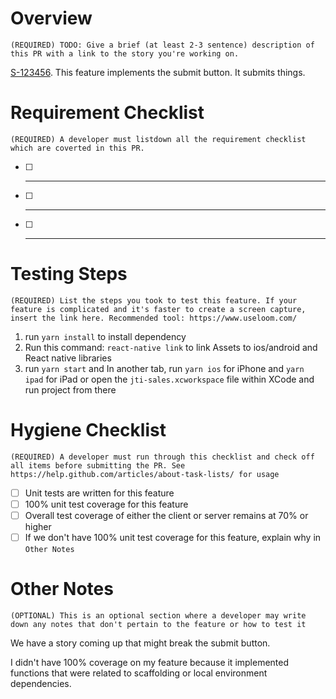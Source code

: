 # Overview

`(REQUIRED) TODO: Give a brief (at least 2-3 sentence) description of this PR with a link to the story you're working on.`

[S-123456](https://some-link). This feature implements the submit button. It submits things.

# Requirement Checklist

`(REQUIRED) A developer must listdown all the requirement checklist which are coverted in this PR.`

- [ ] ________
- [ ] ________ 
- [ ] ________

# Testing Steps

`(REQUIRED) List the steps you took to test this feature. If your feature is complicated and it's faster to create a screen capture, insert the link here. Recommended tool: https://www.useloom.com/`

1. run `yarn install` to install dependency
2. Run this command: `react-native link` to link Assets to ios/android and React native libraries
3. run `yarn start` and In another tab, run `yarn ios` for iPhone and `yarn ipad` for iPad or open the `jti-sales.xcworkspace` file within XCode and run project from there

# Hygiene Checklist

`(REQUIRED) A developer must run through this checklist and check off all items before submitting the PR. See https://help.github.com/articles/about-task-lists/ for usage`

- [ ] Unit tests are written for this feature
- [ ] 100% unit test coverage for this feature
- [ ] Overall test coverage of either the client or server remains at 70% or higher
- [ ] If we don't have 100% unit test coverage for this feature, explain why in `Other Notes`

# Other Notes

`(OPTIONAL) This is an optional section where a developer may write down any notes that don't pertain to the feature or how to test it`

We have a story coming up that might break the submit button.

I didn't have 100% coverage on my feature because it implemented functions that were related to scaffolding or local environment dependencies.
